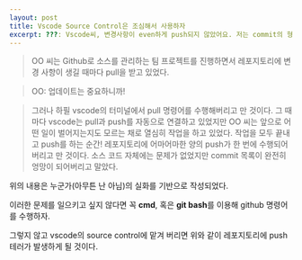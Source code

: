 ```yaml
---
layout: post
title: Vscode Source Control은 조심해서 사용하자
excerpt: ???: Vscode씨, 변경사항이 even하게 push되지 않았어요. 저는 commit의 형식을 굉장히 중요시 여기거든요.
---
```


> OO 씨는 Github로 소스를 관리하는 팀 프로젝트를 진행하면서 레포지토리에 변경 사항이 생길 때마다 pull을 받고 있었다.

> OO: 업데이트는 중요하니까!

> 그러나 하필 vscode의 터미널에서 pull 명령어를 수행해버리고 만 것이다. 그 때마다 vscode는 pull과 push를 자동으로 연결하고 있었지만 OO 씨는 앞으로 어떤 일이 벌어지는지도 모르는 채로 열심히 작업을 하고 있었다. 작업을 모두 끝내고 push를 하는 순간! 레포지토리에 어마어마한 양의 push가 한 번에 수행되어버리고 만 것이다. 소스 코드 자체에는 문제가 없었지만 commit 목록이 완전히 엉망이 되어버리고 말았다.

위의 내용은 누군가(아무튼 난 아님)의 실화를 기반으로 작성되었다. 

이러한 문제를 일으키고 싶지 않다면 꼭 **cmd**, 혹은 **git bash**를 이용해 github 명령어를 수행하자. 

그렇지 않고 vscode의 source control에 맡겨 버리면 위와 같이 레포지토리에 push 테러가 발생하게 될 것이다.
